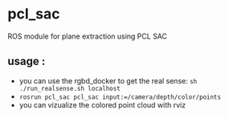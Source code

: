 # pcl_sac
ROS module for plane extraction using PCL SAC

## usage :
- you can use the rgbd_docker to get the real sense: `sh ./run_realsense.sh localhost`
- `rosrun pcl_sac pcl_sac input:=/camera/depth/color/points`
- you can vizualize the colored point cloud with rviz